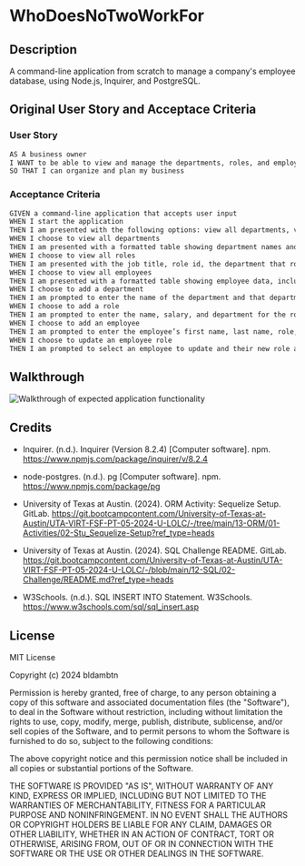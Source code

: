 # WhoDoesNoTwoWorkFor

## Description
A command-line application from scratch to manage a company's employee database, using Node.js, Inquirer, and PostgreSQL.

## Original User Story and Acceptace Criteria

### User Story

```md
AS A business owner
I WANT to be able to view and manage the departments, roles, and employees in my company
SO THAT I can organize and plan my business
```

### Acceptance Criteria

```md
GIVEN a command-line application that accepts user input
WHEN I start the application
THEN I am presented with the following options: view all departments, view all roles, view all employees, add a department, add a role, add an employee, and update an employee role
WHEN I choose to view all departments
THEN I am presented with a formatted table showing department names and department ids
WHEN I choose to view all roles
THEN I am presented with the job title, role id, the department that role belongs to, and the salary for that role
WHEN I choose to view all employees
THEN I am presented with a formatted table showing employee data, including employee ids, first names, last names, job titles, departments, salaries, and managers that the employees report to
WHEN I choose to add a department
THEN I am prompted to enter the name of the department and that department is added to the database
WHEN I choose to add a role
THEN I am prompted to enter the name, salary, and department for the role and that role is added to the database
WHEN I choose to add an employee
THEN I am prompted to enter the employee’s first name, last name, role, and manager, and that employee is added to the database
WHEN I choose to update an employee role
THEN I am prompted to select an employee to update and their new role and this information is updated in the database 
```

## Walkthrough

![Walkthrough of expected application functionality](./assets/whodoesnotwoworkfor%20walkthrough.gif)

## Credits

*   Inquirer. (n.d.). Inquirer (Version 8.2.4) [Computer software]. npm. https://www.npmjs.com/package/inquirer/v/8.2.4

*   node-postgres. (n.d.). pg [Computer software]. npm. https://www.npmjs.com/package/pg

*   University of Texas at Austin. (2024). ORM Activity: Sequelize Setup. GitLab. https://git.bootcampcontent.com/University-of-Texas-at-Austin/UTA-VIRT-FSF-PT-05-2024-U-LOLC/-/tree/main/13-ORM/01-Activities/02-Stu_Sequelize-Setup?ref_type=heads

*   University of Texas at Austin. (2024). SQL Challenge README. GitLab. https://git.bootcampcontent.com/University-of-Texas-at-Austin/UTA-VIRT-FSF-PT-05-2024-U-LOLC/-/blob/main/12-SQL/02-Challenge/README.md?ref_type=heads

*   W3Schools. (n.d.). SQL INSERT INTO Statement. W3Schools. https://www.w3schools.com/sql/sql_insert.asp

## License
MIT License

Copyright (c) 2024 bldambtn

Permission is hereby granted, free of charge, to any person obtaining a copy
of this software and associated documentation files (the "Software"), to deal
in the Software without restriction, including without limitation the rights
to use, copy, modify, merge, publish, distribute, sublicense, and/or sell
copies of the Software, and to permit persons to whom the Software is
furnished to do so, subject to the following conditions:

The above copyright notice and this permission notice shall be included in all
copies or substantial portions of the Software.

THE SOFTWARE IS PROVIDED "AS IS", WITHOUT WARRANTY OF ANY KIND, EXPRESS OR
IMPLIED, INCLUDING BUT NOT LIMITED TO THE WARRANTIES OF MERCHANTABILITY,
FITNESS FOR A PARTICULAR PURPOSE AND NONINFRINGEMENT. IN NO EVENT SHALL THE
AUTHORS OR COPYRIGHT HOLDERS BE LIABLE FOR ANY CLAIM, DAMAGES OR OTHER
LIABILITY, WHETHER IN AN ACTION OF CONTRACT, TORT OR OTHERWISE, ARISING FROM,
OUT OF OR IN CONNECTION WITH THE SOFTWARE OR THE USE OR OTHER DEALINGS IN THE
SOFTWARE.
